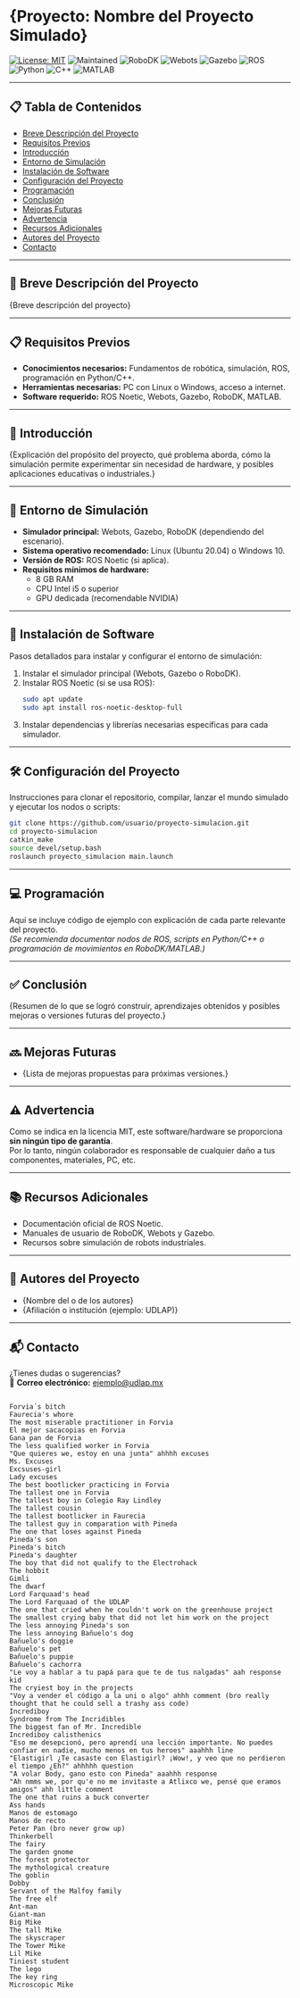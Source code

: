 # {Proyecto: Nombre del Proyecto Simulado}

[![License: MIT](https://img.shields.io/badge/License-MIT-yellow.svg)](https://opensource.org/licenses/MIT)
![Maintained](https://img.shields.io/maintenance/yes/2025)
![RoboDK](https://img.shields.io/badge/RoboDK-compatible-blue)
![Webots](https://img.shields.io/badge/Webots-compatible-green)
![Gazebo](https://img.shields.io/badge/Gazebo-compatible-orange)
![ROS](https://img.shields.io/badge/ROS-Noetic-blue)
![Python](https://img.shields.io/badge/Python-3.x-blue)
![C++](https://img.shields.io/badge/C++-11%2B-blue)
![MATLAB](https://img.shields.io/badge/MATLAB-compatible-yellow)

---

## 📋 Tabla de Contenidos

- [Breve Descripción del Proyecto](#-breve-descripción-del-proyecto)
- [Requisitos Previos](#-requisitos-previos)
- [Introducción](#-introducción)
- [Entorno de Simulación](#-entorno-de-simulación)
- [Instalación de Software](#-instalación-de-software)
- [Configuración del Proyecto](#-configuración-del-proyecto)
- [Programación](#-programación)
- [Conclusión](#-conclusión)
- [Mejoras Futuras](#-mejoras-futuras)
- [Advertencia](#-advertencia)
- [Recursos Adicionales](#-recursos-adicionales)
- [Autores del Proyecto](#-autores-del-proyecto)
- [Contacto](#-contacto)

---

## 📖 Breve Descripción del Proyecto
{Breve descripción del proyecto}

---

## 📋 Requisitos Previos

- **Conocimientos necesarios:** Fundamentos de robótica, simulación, ROS, programación en Python/C++.
- **Herramientas necesarias:** PC con Linux o Windows, acceso a internet.
- **Software requerido:** ROS Noetic, Webots, Gazebo, RoboDK, MATLAB.

---

## 📖 Introducción

{Explicación del propósito del proyecto, qué problema aborda, cómo la simulación permite experimentar sin necesidad de hardware, y posibles aplicaciones educativas o industriales.}

---

## 🔧 Entorno de Simulación

- **Simulador principal:** Webots, Gazebo, RoboDK (dependiendo del escenario).
- **Sistema operativo recomendado:** Linux (Ubuntu 20.04) o Windows 10.
- **Versión de ROS:** ROS Noetic (si aplica).
- **Requisitos mínimos de hardware:**
  - 8 GB RAM
  - CPU Intel i5 o superior
  - GPU dedicada (recomendable NVIDIA)

---

## 💾 Instalación de Software

Pasos detallados para instalar y configurar el entorno de simulación:

1. Instalar el simulador principal (Webots, Gazebo o RoboDK).
2. Instalar ROS Noetic (si se usa ROS):
   ```bash
   sudo apt update
   sudo apt install ros-noetic-desktop-full
   ```
3. Instalar dependencias y librerías necesarias específicas para cada simulador.

---

## 🛠️ Configuración del Proyecto

Instrucciones para clonar el repositorio, compilar, lanzar el mundo simulado y ejecutar los nodos o scripts:

```bash
git clone https://github.com/usuario/proyecto-simulacion.git
cd proyecto-simulacion
catkin_make
source devel/setup.bash
roslaunch proyecto_simulacion main.launch
```

---

## 💻 Programación

Aquí se incluye código de ejemplo con explicación de cada parte relevante del proyecto.  
*(Se recomienda documentar nodos de ROS, scripts en Python/C++ o programación de movimientos en RoboDK/MATLAB.)*

---

## ✅ Conclusión

{Resumen de lo que se logró construir, aprendizajes obtenidos y posibles mejoras o versiones futuras del proyecto.}

---

## 🔜 Mejoras Futuras

- {Lista de mejoras propuestas para próximas versiones.}

---

## ⚠️ Advertencia

Como se indica en la licencia MIT, este software/hardware se proporciona **sin ningún tipo de garantía**.  
Por lo tanto, ningún colaborador es responsable de cualquier daño a tus componentes, materiales, PC, etc.

---

## 📚 Recursos Adicionales

- Documentación oficial de ROS Noetic.
- Manuales de usuario de RoboDK, Webots y Gazebo.
- Recursos sobre simulación de robots industriales.

---

## 👥 Autores del Proyecto

- {Nombre del o de los autores}
- {Afiliación o institución (ejemplo: UDLAP)}

---

## 📬 Contacto

¿Tienes dudas o sugerencias?  
📧 **Correo electrónico:** ejemplo@udlap.mx
```

Forvia´s bitch
Faurecia's whore
The most miserable practitioner in Forvia
El mejor sacacopias en Forvia
Gana pan de Forvia
The less qualified worker in Forvia
"Que quieres we, estoy en una junta" ahhhh excuses
Ms. Excuses
Excsuses-girl
Lady excuses
The best bootlicker practicing in Forvia
The tallest one in Forvia
The tallest boy in Colegio Ray Lindley
The tallest cousin
The tallest bootlicker in Faurecia
The tallest guy in comparation with Pineda
The one that loses against Pineda
Pineda's son
Pineda's bitch
Pineda's daughter
The boy that did not qualify to the Electrohack
The hobbit
Gimli
The dwarf
Lord Farquaad's head
The Lord Farquaad of the UDLAP
The one that cried when he couldn't work on the greenhouse project
The smallest crying baby that did not let him work on the project
The less annoying Pineda's son
The less annoying Bañuelo's dog
Bañuelo's doggie
Bañuelo's pet
Bañuelo's puppie
Bañuelo's cachorra
"Le voy a hablar a tu papá para que te de tus nalgadas" aah response kid
The cryiest boy in the projects
"Voy a vender el código a la uni o algo" ahhh comment (bro really thought that he could sell a trashy ass code)
Incrediboy
Syndrome from The Incridibles
The biggest fan of Mr. Incredible
Incrediboy calisthenics
"Eso me desepcionó, pero aprendí una lección importante. No puedes confiar en nadie, mucho menos en tus heroes" aaahhh line
"Elastigirl ¿Te casaste con Elastigirl? ¡Wow!, y veo que no perdieron el tiempo ¿Eh?" ahhhhh question
"A volar Body, gano esto con Pineda" aaahhh response
"Ah nmms we, por qu'e no me invitaste a Atlixco we, pensé que eramos amigos" ahh little comment
The one that ruins a buck converter
Ass hands
Manos de estomago
Manos de recto
Peter Pan (bro never grow up)
Thinkerbell
The fairy
The garden gnome
The forest protector
The mythological creature
The goblin
Dobby
Servant of the Malfoy family
The free elf
Ant-man
Giant-man
Big Mike
The tall Mike
The skyscraper
The Tower Mike
Lil Mike
Tiniest student
The lego
The key ring
Microscopic Mike
